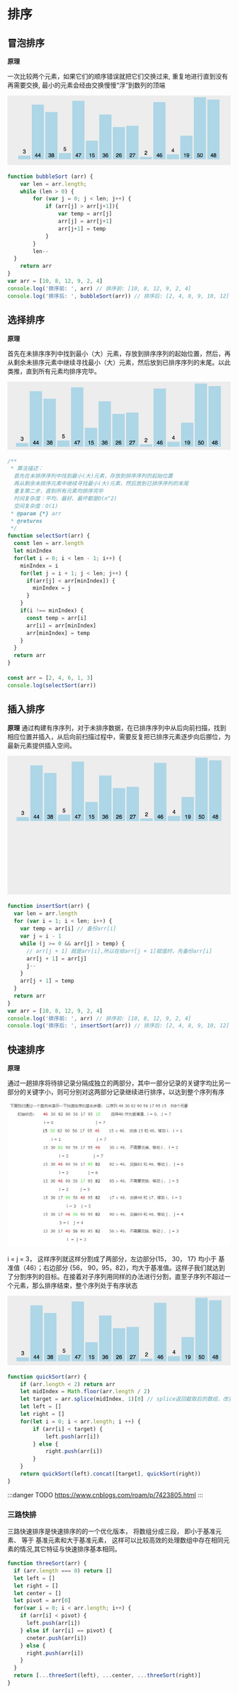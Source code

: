 # 排序

## 冒泡排序

**原理**  

一次比较两个元素，如果它们的顺序错误就把它们交换过来, 重复地进行直到没有再需要交换, 最小的元素会经由交换慢慢“浮”到数列的顶端 

![An image](https://github.com/MY729/BLOG/raw/gh-pages/img/算法/冒泡排序.gif)

```js
function bubbleSort (arr) {
	var len = arr.length;
	while (len > 0) {
		for (var j = 0; j < len; j++) {
			if (arr[j] > arr[j+1]){
				var temp = arr[j]
				arr[j] = arr[j+1]
				arr[j+1] = temp
			}
		}
		len--
  }
	return arr
}
var arr = [10, 8, 12, 9, 2, 4]
console.log('排序前: ', arr) // 排序前: [10, 8, 12, 9, 2, 4]
console.log('排序后: ', bubbleSort(arr)) // 排序后: [2, 4, 8, 9, 10, 12]
```

## 选择排序

**原理**

首先在未排序序列中找到最小（大）元素，存放到排序序列的起始位置，然后，再从剩余未排序元素中继续寻找最小（大）元素，然后放到已排序序列的末尾。以此类推，直到所有元素均排序完毕。

![An image](https://github.com/MY729/BLOG/raw/gh-pages/img/算法/选择排序.gif)  

```js
/**
 * 算法描述：
  首先在未排序序列中找到最小(大)元素，存放到排序序列的起始位置
  再从剩余未排序元素中继续寻找最小(大)元素，然后放到已排序序列的末尾
  重复第二步，直到所有元素均排序完毕
  时间复杂度：平均、最好、最坏都是O(n^2)
  空间复杂度：O(1)
 * @param {*} arr
 * @returns
 */
function selectSort(arr) {
  const len = arr.length
  let minIndex
  for(let i = 0; i < len - 1; i++) {
    minIndex = i
    for(let j = i + 1; j < len; j++) {
      if(arr[j] < arr[minIndex]) {
        minIndex = j
      }
    }
    if(i !== minIndex) {
      const temp = arr[i]
      arr[i] = arr[minIndex]
      arr[minIndex] = temp
    }
  }
  return arr
}

const arr = [2, 4, 6, 1, 3]
console.log(selectSort(arr))
```

## 插入排序

**原理**
通过构建有序序列，对于未排序数据，在已排序序列中从后向前扫描，找到相应位置并插入，从后向前扫描过程中，需要反复把已排序元素逐步向后挪位，为最新元素提供插入空间。

![An image](https://github.com/MY729/BLOG/raw/gh-pages/img/算法/插入排序.gif)

```js
function insertSort(arr) {
  var len = arr.length
  for (var i = 1; i < len; i++) {
    var temp = arr[i] // 备份arr[i]
    var j = i - 1
    while (j >= 0 && arr[j] > temp) {
      // arr[j + 1] 就是arr[i],所以在给arr[j + 1]赋值时，先备份arr[i]
      arr[j + 1] = arr[j]
      j--
    }
    arr[j + 1] = temp
  }
  return arr
}
var arr = [10, 8, 12, 9, 2, 4]
console.log('排序前: ', arr) // 排序前: [10, 8, 12, 9, 2, 4]
console.log('排序后: ', insertSort(arr)) // 排序后: [2, 4, 8, 9, 10, 12]
```

## 快速排序

**原理**

通过一趟排序将待排记录分隔成独立的两部分，其中一部分记录的关键字均比另一部分的关键字小，则可分别对这两部分记录继续进行排序，以达到整个序列有序

![An image](https://github.com/MY729/BLOG/raw/gh-pages/img/算法/快速排序.jpg)

i = j = 3， 这样序列就这样分割成了两部分，左边部分{15， 30， 17} 均小于 基准值（46）；右边部分 {56， 90，95，82}，均大于基准值。这样子我们就达到了分割序列的目标。在接着对子序列用同样的办法进行分割，直至子序列不超过一个元素，那么排序结束，整个序列处于有序状态

![An image](https://github.com/MY729/BLOG/raw/gh-pages/img/算法/快速排序.gif)

```js
function quickSort(arr) {
    if (arr.length < 2) return arr
    let midIndex = Math.floor(arr.length / 2)
    let target = arr.splice(midIndex, 1)[0] // splice返回截取后的数组，改变原数组
    let left = []
    let right = []
    for(let i = 0; i < arr.length; i ++) {
        if (arr[i] < target) {
            left.push(arr[i])
        } else {
            right.push(arr[i])
        }
    }
    return quickSort(left).concat([target], quickSort(right))
}
```

:::danger TODO
https://www.cnblogs.com/roam/p/7423805.html
:::


### 三路快排

三路快速排序是快速排序的的一个优化版本， 将数组分成三段， 即小于基准元素、 等于 基准元素和大于基准元素， 这样可以比较高效的处理数组中存在相同元素的情况,其它特征与快速排序基本相同。

```js
function threeSort(arr) {
  if (arr.length === 0) return []
  let left = []
  let right = []
  let center = []
  let pivot = arr[0]
  for(var i = 0; i < arr.length; i++) {
    if (arr[i] < pivot) {
      left.push(arr[i])
    } else if (arr[i] == pivot) {
      cneter.push(arr[i])
    } else {
      right.push(arr[i])
    }
  }
  return [...threeSort(left), ...center, ...threeSort(right)]
}